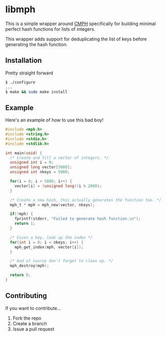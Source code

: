 # libmph

This is a simple wrapper around [CMPH](http://cmph.sourceforge.net/)
specifically for building minimal perfect hash functions for lists of integers.

This wrapper adds support for deduplicating the list of keys before generating
the hash function.

## Installation

Pretty straight forward

```bash
$ ./configure
...
$ make && sudo make install
```

## Example

Here's an example of how to use this bad boy!

```c
#include <mph.h>
#include <string.h>
#include <stdio.h>
#include <stdlib.h>

int main(void) {
  /* Create and fill a vector of integers. */
  unsigned int i = 0;
  unsigned long vector[5000];
  unsigned int nkeys = 5000;

  for(i = 0; i < 5000; i++) {
    vector[i] = (unsigned long)(i % 2000);
  }

  /* Create a new hash, this actually generates the function too. */
  mph_t * mph = mph_new(vector, nkeys);

  if(!mph) {
    fprintf(stderr, "Failed to generate hash function.\n");
    return 1;
  }

  /* Given a key, look up the index */
  for(int i = 0; i < nkeys; i++) {
    mph_get_index(mph, vector[i]);
  }

  /* And of course don't forget to clean up. */
  mph_destroy(mph);

  return 0;
}
```

## Contributing

If you want to contribute...

1. Fork the repo
1. Create a branch
1. Issue a pull request
